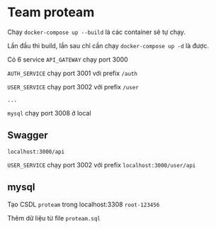 # Team proteam

Chạy ```docker-compose up --build``` là các container sẽ tự chạy.

Lần đầu thì build, lần sau chỉ cần chạy ```docker-compose up -d``` là được.

Có 6 service
```API_GATEWAY``` chạy port 3000

```AUTH_SERVICE``` chạy port 3001 với prefix ```/auth```

```USER_SERVICE``` chạy port 3002 với prefix ```/user```

```...```

```mysql``` chạy port 3008 ở local

## Swagger
```localhost:3000/api```

```USER_SERVICE``` chạy port 3002 với prefix ```localhost:3000/user/api```

## mysql
Tạo CSDL ```proteam``` trong localhost:3308 ```root-123456```

Thêm dữ liệu từ file ```proteam.sql```

